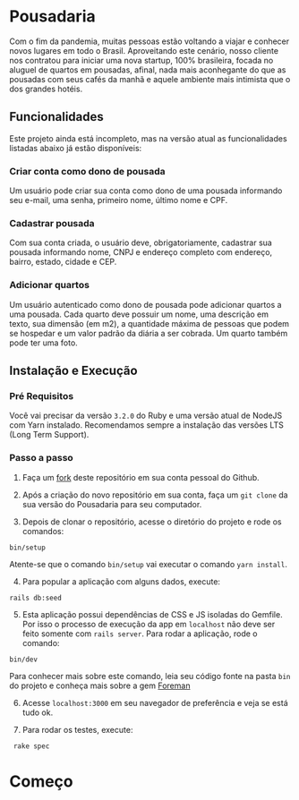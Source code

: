 # Pousadaria

Com o fim da pandemia, muitas pessoas estão voltando a viajar e conhecer novos lugares em todo o Brasil. Aproveitando este cenário, nosso cliente nos contratou para iniciar uma nova startup, 100% brasileira, focada no aluguel de quartos em pousadas, afinal, nada mais aconhegante do que as pousadas com seus cafés da manhã e aquele ambiente mais intimista que o dos grandes hotéis.

## Funcionalidades

Este projeto ainda está incompleto, mas na versão atual as funcionalidades listadas abaixo já estão disponíveis:

### Criar conta como dono de pousada

Um usuário pode criar sua conta como dono de uma pousada informando seu e-mail, uma senha, primeiro nome, último nome e CPF.

### Cadastrar pousada

Com sua conta criada, o usuário deve, obrigatoriamente, cadastrar sua pousada informando nome, CNPJ e endereço completo com endereço, bairro, estado, cidade e CEP. 

### Adicionar quartos

Um usuário autenticado como dono de pousada pode adicionar quartos a uma pousada. Cada quarto deve possuir um nome, uma descrição em texto, sua dimensão (em m2), a quantidade máxima de pessoas que podem se hospedar e um valor padrão da diária a ser cobrada. Um quarto também pode ter uma foto.

## Instalação e Execução

### Pré Requisitos

Você vai precisar da versão `3.2.0` do Ruby e uma versão atual de NodeJS com Yarn instalado. Recomendamos sempre a instalação das versões LTS (Long Term Support).

### Passo a passo

1. Faça um [fork](https://docs.github.com/pt/get-started/quickstart/fork-a-repo#forking-a-repository) deste repositório em sua conta pessoal do Github.

2. Após a criação do novo repositório em sua conta, faça um  `git clone` da sua versão do Pousadaria para seu computador. 

3. Depois de clonar o repositório, acesse o diretório do projeto e rode os comandos:

```shell
bin/setup
```

Atente-se que o comando `bin/setup` vai executar o comando `yarn install`. 


4. Para popular a aplicação com alguns dados, execute:

```shell
rails db:seed
```


5. Esta aplicação possui dependências de CSS e JS isoladas do Gemfile. Por isso o processo de execução da app em `localhost` não deve ser feito somente com `rails server`. Para rodar a aplicação, rode o comando:

```shell
bin/dev
```

Para conhecer mais sobre este comando, leia seu código fonte na pasta `bin` do projeto e conheça mais sobre a gem [Foreman](https://github.com/ddollar/foreman)

6. Acesse `localhost:3000` em seu navegador de preferência e veja se está tudo ok.

7. Para rodar os testes, execute:

```shell
 rake spec
```

# Começo

